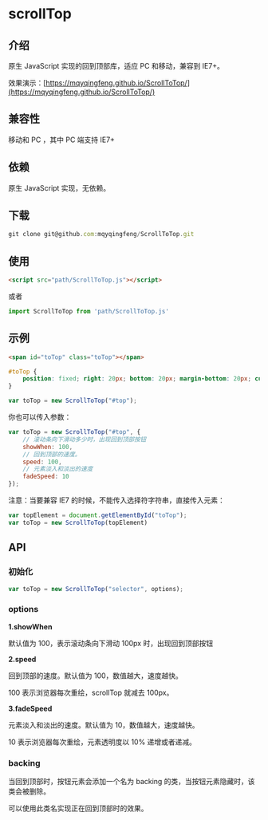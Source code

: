 # scrollTop

## 介绍

原生 JavaScript 实现的回到顶部库，适应 PC 和移动，兼容到 IE7+。

效果演示：[https://mqyqingfeng.github.io/ScrollToTop/](https://mqyqingfeng.github.io/ScrollToTop/)

## 兼容性

移动和 PC ，其中 PC 端支持 IE7+ 

## 依赖

原生 JavaScript 实现，无依赖。

## 下载

```js
git clone git@github.com:mqyqingfeng/ScrollToTop.git
```

## 使用

```html
<script src="path/ScrollToTop.js"></script>
```

或者

```js
import ScrollToTop from 'path/ScrollToTop.js'
```

## 示例

```html
<span id="toTop" class="toTop"></span>
```

```css
#toTop {
    position: fixed; right: 20px; bottom: 20px; margin-bottom: 20px; cursor: pointer; width: 0; height: 0; border-top: 30px solid transparent; border-bottom: 60px solid #3498db; border-left: 30px solid transparent; border-right: 30px solid transparent; 
}
```

```js
var toTop = new ScrollToTop("#top");
```

你也可以传入参数：

```js
var toTop = new ScrollToTop("#top", {
    // 滚动条向下滑动多少时，出现回到顶部按钮
    showWhen: 100,
    // 回到顶部的速度。
    speed: 100,
    // 元素淡入和淡出的速度
    fadeSpeed: 10
});
```

注意：当要兼容 IE7 的时候，不能传入选择符字符串，直接传入元素：

```js
var topElement = document.getElementById("toTop");
var toTop = new ScrollToTop(topElement)
```

## API

### 初始化

```js
var toTop = new ScrollToTop("selector", options);
```

### options

**1.showWhen**

默认值为 100，表示滚动条向下滑动 100px 时，出现回到顶部按钮

**2.speed**

回到顶部的速度。默认值为 100，数值越大，速度越快。

100 表示浏览器每次重绘，scrollTop 就减去 100px。

**3.fadeSpeed**

元素淡入和淡出的速度。默认值为 10，数值越大，速度越快。

10 表示浏览器每次重绘，元素透明度以 10% 递增或者递减。

### backing

当回到顶部时，按钮元素会添加一个名为 backing 的类，当按钮元素隐藏时，该类会被删除。

可以使用此类名实现正在回到顶部时的效果。
